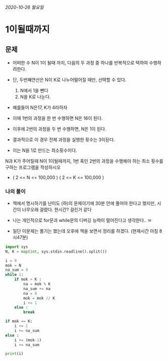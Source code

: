 ###### 2020-10-26 월요일

# 1이될때까지



## 문제

- 어떠한 수 N이 1이 될때 까지, 다음의 두 과정 중 하나를 반복적으로 택하여 수행하려한다.
- 단, 두번째연산은 N이 K로 나누어떨어질 때만, 선택할 수 있다.
  	1. N에서 1을 뺀다
   	2. N을 K로 나눈다.

- 예를들어 N은17, K가 4라하자
- 이때 1번의 과정을 한 번 수행하면 N은 16이 된다.
- 이후에 2번의 과정을 두 번 수행하면, N은 1이 된다. 
- 결과적으로 이 경우 전체 과정을 실행한 횟수는 3이된다.
- 이는 N을 1로 만드는 최소횟수이다.



N과 K가 주어질때 N이 1이될때까지, 1번 혹인 2번의 과정을 수행해야 하는 최소 횟수를 구하는 프로그램을 작성하시오

- ( 2 <= N <= 100,000 ) ( 2 <= K <= 100,000 )





### 나의 풀이

- 책에서 명시하기를 난이도 (하)의 문제이기에 30분 안에 풀어야 한다고 했지만, 시간이 너무오래 걸렸다. 한시간? 걸린거 같다

- 나는 개인적으로 for문과 while문의 디버깅 능력이 떨어진다고 생각한다.. ㅠ
- 일단 이문제는 풀기는 했는데 오후에 책을 보면서 정리를 하겠다. (현재시간 아침 8시47분)

```python
import sys
N, K = map(int, sys.stdin.readline().split())

i = 0
mok = N
na_sum = 0
while 1:
    if mok > K :
        na = mok % K
        na_sum += na
        na = 0
        mok = mok // K
        i += 1
    else :
        break

if mok == K:
    i += 1
    i += na_sum
else :
    i += (mok-1)
    i += na_sum

print(i)

```

